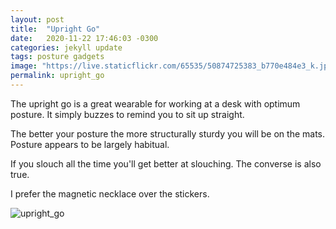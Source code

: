 ```yaml
---
layout: post
title:  "Upright Go"
date:   2020-11-22 17:46:03 -0300
categories: jekyll update
tags: posture gadgets
image: "https://live.staticflickr.com/65535/50874725383_b770e484e3_k.jpg"
permalink: upright_go
---
```


The upright go is a great wearable for working at a desk with optimum posture.
It simply buzzes to remind you to sit up straight.

The better your posture the more structurally sturdy you will be on the mats.
Posture appears to be largely habitual.

If you slouch all the time you'll get better at slouching.
The converse is also true.

I prefer the magnetic necklace over the stickers.

<div class="col my-auto">

   <img class="img-fluid rounded mx-auto d-block" src="https://live.staticflickr.com/65535/50874725383_b770e484e3_k.jpg" alt='upright_go'>

</div>
